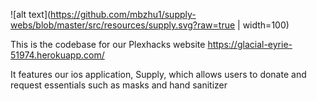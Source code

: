 ![alt text](https://github.com/mbzhu1/supply-webs/blob/master/src/resources/supply.svg?raw=true | width=100)

This is the codebase for our Plexhacks website https://glacial-eyrie-51974.herokuapp.com/ 

It features our ios application, Supply, which allows users to donate and request essentials such as masks and hand sanitizer
